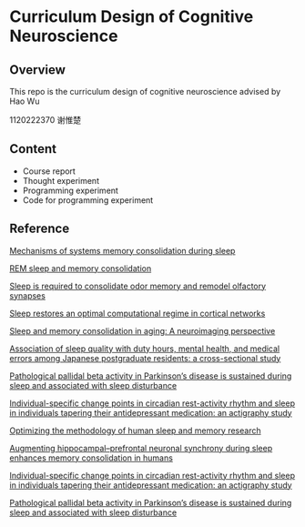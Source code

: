 # Curriculum Design of Cognitive Neuroscience

## Overview

This repo is the curriculum design of cognitive neuroscience advised by Hao Wu

1120222370 谢惟楚

## Content

- Course report
- Thought experiment
- Programming experiment
- Code for programming experiment

## Reference

[Mechanisms of systems memory consolidation during sleep](https://www.nature.com/articles/s41593-019-0467-3)

[REM sleep and memory consolidation](https://pubmed.ncbi.nlm.nih.gov/213132/)

[Sleep is required to consolidate odor memory and remodel olfactory synapses](https://pmc.ncbi.nlm.nih.gov/articles/PMC10354834/)

[Sleep restores an optimal computational regime in cortical networks](https://pubmed.ncbi.nlm.nih.gov/38182837/)

[Sleep and memory consolidation in aging: A neuroimaging perspective](https://pubmed.ncbi.nlm.nih.gov/37586942/)

[Association of sleep quality with duty hours, mental health, and medical errors among Japanese postgraduate residents: a cross-sectional study](https://pubmed.ncbi.nlm.nih.gov/38233476/)

[Pathological pallidal beta activity in Parkinson’s disease is sustained during sleep and associated with sleep disturbance](https://www.nature.com/articles/s41467-023-41128-6)

[Individual-specific change points in circadian rest-activity rhythm and sleep in individuals tapering their antidepressant medication: an actigraphy study](https://www.nature.com/articles/s41598-023-50960-1)

[Optimizing the methodology of human sleep and memory research](https://psycnet.apa.org/record/2024-69363-010)

[Augmenting hippocampal–prefrontal neuronal synchrony during sleep enhances memory consolidation in humans](https://www.nature.com/articles/s41593-023-01324-5)

[Individual-specific change points in circadian rest-activity rhythm and sleep in individuals tapering their antidepressant medication: an actigraphy study](https://www.nature.com/articles/s41598-023-50960-1)

[Pathological pallidal beta activity in Parkinson’s disease is sustained during sleep and associated with sleep disturbance](https://www.nature.com/articles/s41467-023-41128-6)